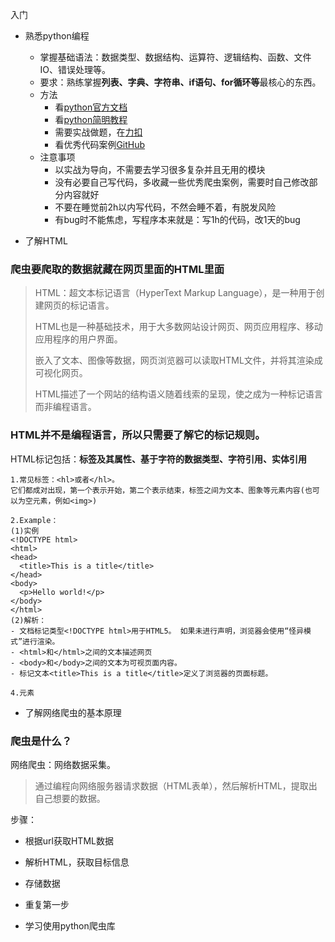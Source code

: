 入门

- 熟悉python编程
   - 掌握基础语法：数据类型、数据结构、运算符、逻辑结构、函数、文件IO、错误处理等。
   - 要求：熟练掌握**列表、字典、字符串、if语句、for循环等**最核心的东西。
   - 方法
      - 看[python官方文档](https://docs.python.org/zh-cn/3/)
      - 看[python简明教程](https://learnku.com/docs/byte-of-python/2018)
      - 需要实战做题，在[力扣](https://leetcode.cn/)
      - 看优秀代码案例[GitHub](https://github.com)
   - 注意事项
      - 以实战为导向，不需要去学习很多复杂并且无用的模块
      - 没有必要自己写代码，多收藏一些优秀爬虫案例，需要时自己修改部分内容就好
      - 不要在睡觉前2h以内写代码，不然会睡不着，有脱发风险
      - 有bug时不能焦虑，写程序本来就是：写1h的代码，改1天的bug

- 了解HTML

### 爬虫要爬取的数据就藏在网页里面的HTML里面

>HTML：超文本标记语言（HyperText Markup Language），是一种用于创建网页的标记语言。
>
>HTML也是一种基础技术，用于大多数网站设计网页、网页应用程序、移动应用程序的用户界面。
>
>嵌入了文本、图像等数据，网页浏览器可以读取HTML文件，并将其渲染成可视化网页。
>
>HTML描述了一个网站的结构语义随着线索的呈现，使之成为一种标记语言而非编程语言。

### HTML并不是编程语言，所以只需要了解它的标记规则。
 
HTML标记包括：**标签及其属性、基于字符的数据类型、字符引用、实体引用**

  ```
1.常见标签：<hl>或者</hl>。
它们都成对出现，第一个表示开始，第二个表示结束，标签之间为文本、图象等元素内容(也可以为空元素，例如<img>)

2.Example：
(1)实例
<!DOCTYPE html>
<html>
  <head>
    <title>This is a title</title>
  </head>
  <body>
    <p>Hello world!</p>
  </body>
</html>
(2)解析：
- 文档标记类型<!DOCTYPE html>用于HTML5。 如果未进行声明，浏览器会使用“怪异模式”进行渲染。
- <html>和</html>之间的文本描述网页
- <body>和</body>之间的文本为可视页面内容。
- 标记文本<title>This is a title</title>定义了浏览器的页面标题。

4.元素

 ```
- 了解网络爬虫的基本原理

### 爬虫是什么？

网络爬虫：网络数据采集。

>通过编程向网络服务器请求数据（HTML表单），然后解析HTML，提取出自己想要的数据。

步骤：
  - 根据url获取HTML数据
  - 解析HTML，获取目标信息
  - 存储数据
  - 重复第一步

- 学习使用python爬虫库



